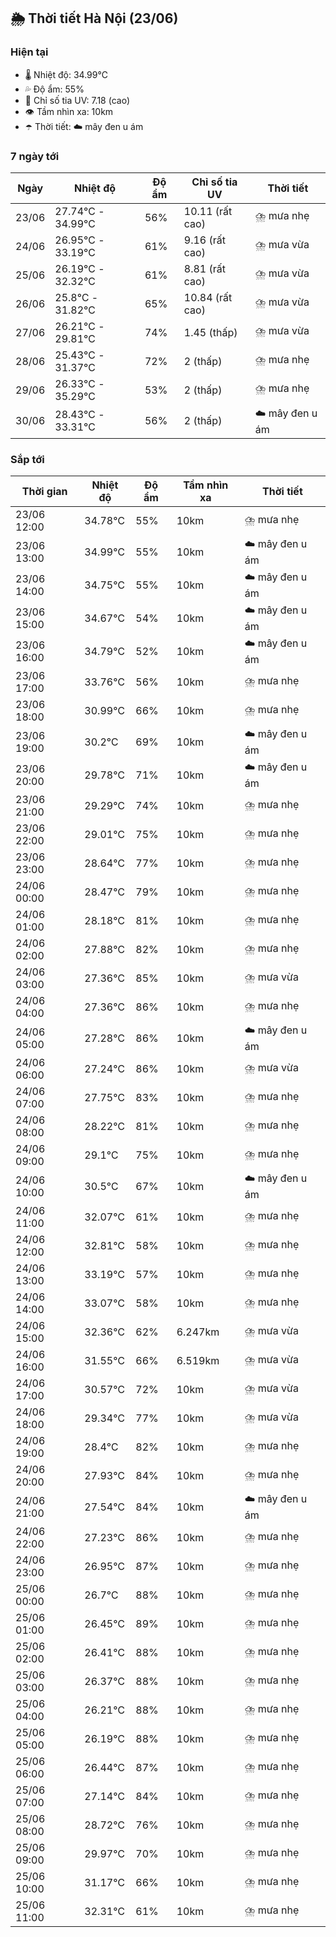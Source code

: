 ## 🌦️ Thời tiết Hà Nội (23/06)

### Hiện tại

- 🌡️ Nhiệt độ: 34.99℃
- 💦 Độ ẩm: 55%
- 🌟 Chỉ số tia UV: 7.18 (cao)
- 👁️ Tầm nhìn xa: 10km
- ☂️ Thời tiết: ☁️ mây đen u ám

### 7 ngày tới

| Ngày | Nhiệt độ | Độ ẩm | Chỉ số tia UV | Thời tiết |
| --- | --- | --- | --- | --- |
| 23/06 | 27.74℃ - 34.99℃ | 56% | 10.11 (rất cao) | ⛈️ mưa nhẹ |
| 24/06 | 26.95℃ - 33.19℃ | 61% | 9.16 (rất cao) | ⛈️ mưa vừa |
| 25/06 | 26.19℃ - 32.32℃ | 61% | 8.81 (rất cao) | ⛈️ mưa vừa |
| 26/06 | 25.8℃ - 31.82℃ | 65% | 10.84 (rất cao) | ⛈️ mưa vừa |
| 27/06 | 26.21℃ - 29.81℃ | 74% | 1.45 (thấp) | ⛈️ mưa vừa |
| 28/06 | 25.43℃ - 31.37℃ | 72% | 2 (thấp) | ⛈️ mưa nhẹ |
| 29/06 | 26.33℃ - 35.29℃ | 53% | 2 (thấp) | ⛈️ mưa nhẹ |
| 30/06 | 28.43℃ - 33.31℃ | 56% | 2 (thấp) | ☁️ mây đen u ám |

### Sắp tới

| Thời gian | Nhiệt độ | Độ ẩm | Tầm nhìn xa | Thời tiết |
| --- | --- | --- | --- | --- |
| 23/06 12:00 | 34.78℃ | 55% | 10km | ⛈️ mưa nhẹ |
| 23/06 13:00 | 34.99℃ | 55% | 10km | ☁️ mây đen u ám |
| 23/06 14:00 | 34.75℃ | 55% | 10km | ☁️ mây đen u ám |
| 23/06 15:00 | 34.67℃ | 54% | 10km | ☁️ mây đen u ám |
| 23/06 16:00 | 34.79℃ | 52% | 10km | ☁️ mây đen u ám |
| 23/06 17:00 | 33.76℃ | 56% | 10km | ⛈️ mưa nhẹ |
| 23/06 18:00 | 30.99℃ | 66% | 10km | ⛈️ mưa nhẹ |
| 23/06 19:00 | 30.2℃ | 69% | 10km | ☁️ mây đen u ám |
| 23/06 20:00 | 29.78℃ | 71% | 10km | ☁️ mây đen u ám |
| 23/06 21:00 | 29.29℃ | 74% | 10km | ⛈️ mưa nhẹ |
| 23/06 22:00 | 29.01℃ | 75% | 10km | ⛈️ mưa nhẹ |
| 23/06 23:00 | 28.64℃ | 77% | 10km | ⛈️ mưa nhẹ |
| 24/06 00:00 | 28.47℃ | 79% | 10km | ⛈️ mưa nhẹ |
| 24/06 01:00 | 28.18℃ | 81% | 10km | ⛈️ mưa nhẹ |
| 24/06 02:00 | 27.88℃ | 82% | 10km | ⛈️ mưa nhẹ |
| 24/06 03:00 | 27.36℃ | 85% | 10km | ⛈️ mưa vừa |
| 24/06 04:00 | 27.36℃ | 86% | 10km | ⛈️ mưa nhẹ |
| 24/06 05:00 | 27.28℃ | 86% | 10km | ☁️ mây đen u ám |
| 24/06 06:00 | 27.24℃ | 86% | 10km | ⛈️ mưa vừa |
| 24/06 07:00 | 27.75℃ | 83% | 10km | ⛈️ mưa nhẹ |
| 24/06 08:00 | 28.22℃ | 81% | 10km | ⛈️ mưa nhẹ |
| 24/06 09:00 | 29.1℃ | 75% | 10km | ⛈️ mưa nhẹ |
| 24/06 10:00 | 30.5℃ | 67% | 10km | ☁️ mây đen u ám |
| 24/06 11:00 | 32.07℃ | 61% | 10km | ⛈️ mưa nhẹ |
| 24/06 12:00 | 32.81℃ | 58% | 10km | ⛈️ mưa nhẹ |
| 24/06 13:00 | 33.19℃ | 57% | 10km | ⛈️ mưa nhẹ |
| 24/06 14:00 | 33.07℃ | 58% | 10km | ⛈️ mưa nhẹ |
| 24/06 15:00 | 32.36℃ | 62% | 6.247km | ⛈️ mưa vừa |
| 24/06 16:00 | 31.55℃ | 66% | 6.519km | ⛈️ mưa vừa |
| 24/06 17:00 | 30.57℃ | 72% | 10km | ⛈️ mưa vừa |
| 24/06 18:00 | 29.34℃ | 77% | 10km | ⛈️ mưa vừa |
| 24/06 19:00 | 28.4℃ | 82% | 10km | ⛈️ mưa nhẹ |
| 24/06 20:00 | 27.93℃ | 84% | 10km | ⛈️ mưa nhẹ |
| 24/06 21:00 | 27.54℃ | 84% | 10km | ☁️ mây đen u ám |
| 24/06 22:00 | 27.23℃ | 86% | 10km | ⛈️ mưa nhẹ |
| 24/06 23:00 | 26.95℃ | 87% | 10km | ⛈️ mưa nhẹ |
| 25/06 00:00 | 26.7℃ | 88% | 10km | ⛈️ mưa nhẹ |
| 25/06 01:00 | 26.45℃ | 89% | 10km | ⛈️ mưa nhẹ |
| 25/06 02:00 | 26.41℃ | 88% | 10km | ⛈️ mưa nhẹ |
| 25/06 03:00 | 26.37℃ | 88% | 10km | ⛈️ mưa nhẹ |
| 25/06 04:00 | 26.21℃ | 88% | 10km | ⛈️ mưa nhẹ |
| 25/06 05:00 | 26.19℃ | 88% | 10km | ⛈️ mưa nhẹ |
| 25/06 06:00 | 26.44℃ | 87% | 10km | ⛈️ mưa nhẹ |
| 25/06 07:00 | 27.14℃ | 84% | 10km | ⛈️ mưa nhẹ |
| 25/06 08:00 | 28.72℃ | 76% | 10km | ⛈️ mưa nhẹ |
| 25/06 09:00 | 29.97℃ | 70% | 10km | ⛈️ mưa nhẹ |
| 25/06 10:00 | 31.17℃ | 66% | 10km | ⛈️ mưa nhẹ |
| 25/06 11:00 | 32.31℃ | 61% | 10km | ⛈️ mưa nhẹ |
